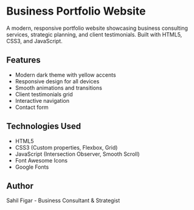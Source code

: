 # Business Portfolio Website

A modern, responsive portfolio website showcasing business consulting services, strategic planning, and client testimonials. Built with HTML5, CSS3, and JavaScript.

## Features

- Modern dark theme with yellow accents
- Responsive design for all devices
- Smooth animations and transitions
- Client testimonials grid
- Interactive navigation
- Contact form

## Technologies Used

- HTML5
- CSS3 (Custom properties, Flexbox, Grid)
- JavaScript (Intersection Observer, Smooth Scroll)
- Font Awesome Icons
- Google Fonts

## Author

Sahil Figar - Business Consultant & Strategist

